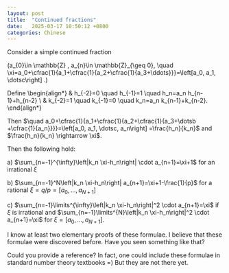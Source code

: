 ```yaml
---
layout: post
title:  "Continued fractions"
date:   2025-03-17 10:50:12 +0800
categories: Chinese
---
```



Consider a simple continued fraction

\(a_{0}\in \mathbb{Z} , a_{n}\in \mathbb{Z}_{\geq 0}, 
\quad \xi=a_0+\cfrac{1}{a_1+\cfrac{1}{a_2+\cfrac{1}{a_3+\ddots}}}=\left[a_0, a_1, \dotsc\right] .\)

Define
\begin{align*}
& h_{-2}=0 \quad h_{-1}=1 \quad h_n=a_n h_{n-1}+h_{n-2} \\
& k_{-2}=1 \quad k_{-1}=0 \quad k_n=a_n k_{n-1}+k_{n-2}.
\end{align*}



Then $\quad a_0+\cfrac{1}{a_1+\cfrac{1}{a_2+\cfrac{1}{a_3+\dotsb +\cfrac{1}{a_n}}}}=\left[a_0, a_1, \dotsc, a_n\right] =\frac{h_n}{k_n}$ and $\frac{h_n}{k_n} \rightarrow \xi$.

Then the following hold:

 a) $\sum_{n=-1}^{\infty}\left|k_n \xi-h_n\right| \cdot a_{n+1}=\xi+1$ for an irrational $\xi$

b) $\sum_{n=-1}^N\left|k_n \xi-h_n\right| a_{n+1}=\xi+1-\frac{1}{p}$ for a rational $\xi=q/p=[a_0,\dots,a_{N+1}]$

c) $\sum_{n=-1}\limits^{\infty}\left|k_n \xi-h_n\right|^2 \cdot a_{n+1}=\xi$ if $\xi$ is irrational and  $\sum_{n=-1}\limits^{N}\left|k_n \xi-h_n\right|^2 \cdot a_{n+1}=\xi$ for $\xi=[a_0,\dots,a_{N+1}]$.
   
I know at least two elementary proofs of these formulae. I believe that these formulae were discovered before. Have you seen something like that?

Could you provide a reference? In fact, one could include these formulae in standard number theory textbooks =) But they are not there yet.
